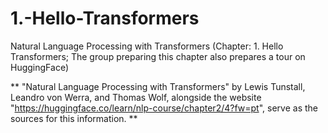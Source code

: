 # 1.-Hello-Transformers
Natural Language Processing with Transformers (Chapter: 1. Hello Transformers; The group preparing this chapter also prepares a tour on HuggingFace)

** "Natural Language Processing with Transformers" by Lewis Tunstall, Leandro von Werra, and Thomas Wolf, alongside the website "https://huggingface.co/learn/nlp-course/chapter2/4?fw=pt", serve as the sources for this information. **
